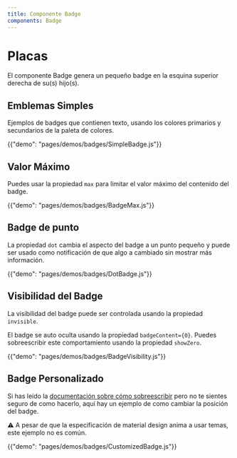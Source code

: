 ```yaml
---
title: Componente Badge
components: Badge
---
```


# Placas

<p class="description">El componente Badge genera un pequeño badge en la esquina superior derecha de su(s) hijo(s).</p>

## Emblemas Simples

Ejemplos de badges que contienen texto, usando los colores primarios y secundarios de la paleta de colores.

{{"demo": "pages/demos/badges/SimpleBadge.js"}}

## Valor Máximo

Puedes usar la propiedad `max` para limitar el valor máximo del contenido del badge.

{{"demo": "pages/demos/badges/BadgeMax.js"}}

## Badge de punto

La propiedad `dot` cambia el aspecto del badge a un punto pequeño y puede ser usado como notificación de que algo a cambiado sin mostrar más información.

{{"demo": "pages/demos/badges/DotBadge.js"}}

## Visibilidad del Badge

La visibilidad del badge puede ser controlada usando la propiedad `invisible`.

El badge se auto oculta usando la propiedad `badgeContent={0}`. Puedes sobreescribir este comportamiento usando la propiedad `showZero`.

{{"demo": "pages/demos/badges/BadgeVisibility.js"}}

## Badge Personalizado

Si has leído la [documentación sobre cómo sobreescribir](/customization/overrides/) pero no te sientes seguro de como hacerlo, aquí hay un ejemplo de como cambiar la posición del badge.

⚠️ A pesar de que la especificación de material design anima a usar temas, este ejemplo no es común.

{{"demo": "pages/demos/badges/CustomizedBadge.js"}}